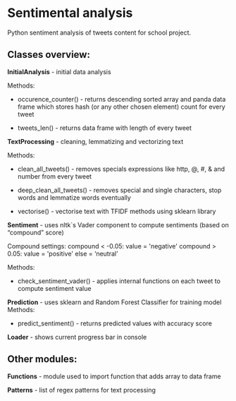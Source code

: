 # Sentimental analysis
Python sentiment analysis of tweets content for school project.


## Classes overview:

**InitialAnalysis** - initial data analysis

Methods: 
  - occurence_counter()  -  returns descending sorted array
  and panda data frame which stores hash (or any other chosen element) count for every tweet

  - tweets_len() - returns data frame with length of every tweet


**TextProcessing** - cleaning, lemmatizing and vectorizing text

Methods:
  - clean_all_tweets() - removes specials expressions like http, @, #, & and number from every tweet

  - deep_clean_all_tweets() - removes special and single characters, stop words and lemmatize words eventually

  - vectorise() - vectorise text with TFIDF methods using sklearn library


**Sentiment** - uses nltk`s Vader component to compute sentiments (based on “compound” score)

Compound settings:
compound < -0.05: value = 'negative'
compound > 0.05: value = 'positive'
else = ‘neutral’

Methods: 
  - check_sentiment_vader() - applies internal functions on each tweet to compute sentiment value

**Prediction** - uses sklearn and Random Forest Classifier for training model
Methods: 
  - predict_sentiment() - returns predicted values with accuracy score

**Loader** - shows current progress bar in console


## Other modules:

**Functions** - module used to import function that adds array to data frame

**Patterns** - list of regex patterns for text processing

